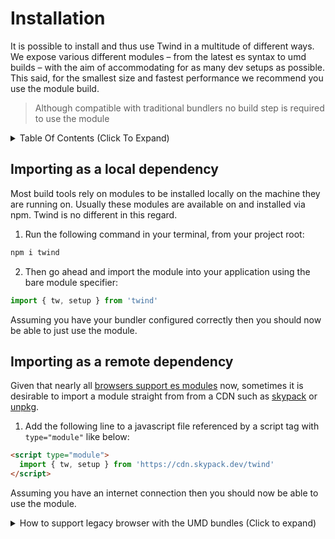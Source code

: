 # Installation

It is possible to install and thus use Twind in a multitude of different ways. We expose various different modules – from the latest es syntax to umd builds – with the aim of accommodating for as many dev setups as possible. This said, for the smallest size and fastest performance we recommend you use the module build.

> Although compatible with traditional bundlers no build step is required to use the module

<details><summary>Table Of Contents (Click To Expand)</summary>

<!-- START doctoc generated TOC please keep comment here to allow auto update -->
<!-- DON'T EDIT THIS SECTION, INSTEAD RE-RUN doctoc TO UPDATE -->

- [Importing as a local dependency](#importing-as-a-local-dependency)
- [Importing as a remote dependency](#importing-as-a-remote-dependency)
- [twind/shim](#twindshim)

<!-- END doctoc generated TOC please keep comment here to allow auto update -->
</details>

## Importing as a local dependency

Most build tools rely on modules to be installed locally on the machine they are running on. Usually these modules are available on and installed via npm. Twind is no different in this regard.

1. Run the following command in your terminal, from your project root:

```sh
npm i twind
```

2. Then go ahead and import the module into your application using the bare module specifier:

```js
import { tw, setup } from 'twind'
```

Assuming you have your bundler configured correctly then you should now be able to just use the module.

## Importing as a remote dependency

Given that nearly all [browsers support es modules](https://caniuse.com/es6-module) now, sometimes it is desirable to import a module straight from from a CDN such as [skypack](https://skypack.dev/) or [unpkg](https://unpkg.com/).

1. Add the following line to a javascript file referenced by a script tag with `type="module"` like below:

```html
<script type="module">
  import { tw, setup } from 'https://cdn.skypack.dev/twind'
</script>
```

Assuming you have an internet connection then you should now be able to use the module.

<details><summary>How to support legacy browser with the UMD bundles (Click to expand)</summary>

> You may need to provide certain [polyfills](./browser-support.md) depending on your target browser.

```html
<script src="https://unpkg.com/twind/twind.umd.js"></script>
<script>
  var tw = twind.tw
  var setup = twind.setup
</script>
```

</summary>

## twind/shim

> Allows to copy-paste tailwind examples.

The `twind/shim` modules allows to use the `class` attribute for tailwind rules.
If such a rule is detected the corresponding CSS rule is created and injected
into the stylesheet. _No need for `tw`_ but it can be used on the same page as well (see example below).

```html
<!DOCTYPE html>
<html lang="en" hidden>
  <head>
    <script type="module" src="https://cdn.skypack.dev/twind/shim"></script>
  </head>
  <body>
    <h1 class="text-7xl border(2 black opacity-50 dashed)">Hello World</h1>
</bod>
</html>
```

All twind syntax features like [grouping](./grouping.md) are supported.
See [example/shim.html](https://github.com/tw-in-js/twind/blob/main/example/shim.html) for a full example.

To customize the default `tw` instance you can provide a `<script type="twind-config">...</script>`
within the document. The content must be valid JSON and all twind setup options are supported.

```html
<!DOCTYPE html>
<html lang="en" hidden>
  <head>
    <script type="module" src="https://cdn.skypack.dev/twind/shim"></script>
    <script type="twind-config">
      {
        "hash": true
      }
    </script>
  </head>
  <body>
    <h1 class="text-7xl rounded-md ring(& pink-700 offset(4 pink-200))">Hello World</h1>
  </bod>
</html>
```

Alternatively the following works:

```js
import { setup } from "https://cdn.skypack.dev/twind/shim"

setup({
  target: document.body, // Default document.documentElement (eg html)
  ... // All other twind setup options are supported
})
```

It is possible to mix `twind/shim` with `tw`:

```js
import 'twind/shim'
import { tw } from 'twind'

const styles = {
  center: tw`flex items-center justify-center`,
}

document.body.innerHTML = `
  <main class="h-screen bg-purple-400 ${center}">
    <h1 class="font-bold ${tw`text(center 5xl white sm:gray-800 md:pink-700)`}">This is Twind!</h1>
  </main>
`
```

To prevent FOUC (flash of unstyled content) it is advised to set the `hidden` attribute on the target element. `twind/shim` will remove it once all styles have been generated.

```html
<!DOCTYPE html>
<html lang="en" hidden>
  <!-- ... -->
</html>
```

<details><summary>How to support legacy browser with the UMD bundles (Click to expand)</summary>

> You may need to provide certain [polyfills](./browser-support.md) depending on your target browser.

```html
<script defer src="https://unpkg.com/twind/twind.umd.js"></script>
<script defer src="https://unpkg.com/twind/shim/shim.umd.js"></script>
```

</details>

<details><summary>Implementation Details (Click to expand)</summary>

This uses a [MutationObserver](https://developer.mozilla.org/en-US/docs/Web/API/MutationObserver) to detect changed class attributes or added DOM nodes. On detection the class attribute is parsed and translated by twind to inject the required classes into the stylesheet and the class attribute is updated to reflect the added CSS class names that may have been hashed.

</details>

<hr/>

Continue to [Setup](./setup.md)
